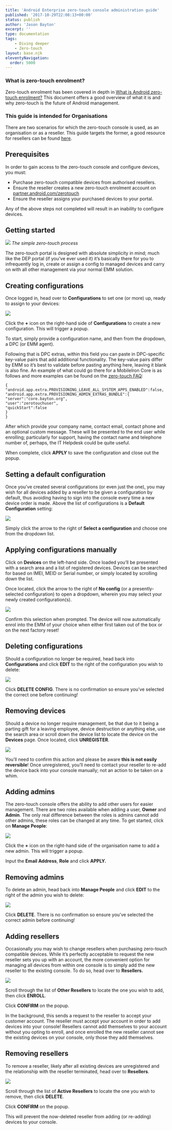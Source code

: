 ```yaml
---
title: 'Android Enterprise zero-touch console administration guide'
published: '2017-10-29T22:08:13+00:00'
status: publish
author: 'Jason Bayton'
excerpt: ''
type: documentation
tags: 
    - Diving deeper
    - Zero-touch
layout: base.njk
eleventyNavigation:
  order: 5000
---
```

<div class="callout callout-success">

### What is zero-touch enrolment?

Zero-touch enrolment has been covered in depth in [What is Android zero-touch enrolment?](/android/what-is-android-zero-touch-enrolment/) This document offers a good overview of what it is and why zero-touch is the future of Android management.

</div><div class="callout callout-info">

### This guide is intended for Organisations

There are two scenarios for which the zero-touch console is used, as an organisation or as a reseller. This guide targets the former, a good resource for resellers can be found [here](https://developers.google.com/zero-touch/guides/portal/).

</div>

## Prerequisites

In order to gain access to the zero-touch console and configure devices, you must:

- Purchase zero-touch compatible devices from authorised resellers.
- Ensure the reseller creates a new zero-touch enrolment account on [partner.android.com/zerotouch](https://partner.android.com/zerotouch)
- Ensure the reseller assigns your purchased devices to your portal.

Any of the above steps not completed will result in an inability to configure devices.

## Getting started

![](https://cdn.bayton.org/uploads/2017/10/ScreenShot2017-10-18at3.45.10PM.png)
*The simple zero-touch process*

The zero-touch portal is designed with absolute simplicity in mind; much like the DEP portal (if you’ve ever used it) it’s basically there for you to infrequently log in, create or assign a config to managed devices and carry on with all other management via your normal EMM solution.

## Creating configurations

Once logged in, head over to **Configurations** to set one (or more) up, ready to assign to your devices:

[![](https://cdn.bayton.org/uploads/2017/10/ztc_createconfig_watermark.gif)](https://cdn.bayton.org/uploads/2017/10/ztc_createconfig_watermark.gif)

Click the **+** icon on the right-hand side of **Configurations** to create a new configuration. This will trigger a popup.

To start, simply provide a configuration name, and then from the dropdown, a DPC (or EMM agent).

Following that is DPC extras, within this field you can paste in DPC-specific key-value pairs that add additional functionality. The key-value pairs differ by EMM so it’s best to validate before pasting anything here, leaving it blank is also fine. An example of what could go there for a MobileIron Core is as follows and more examples can be found on the [zero-touch FAQ](/android/android-enterprise-zero-touch-faq/#what-should-i-put-in-dpc-extras):

```
{
"android.app.extra.PROVISIONING_LEAVE_ALL_SYSTEM_APPS_ENABLED":false,
"android.app.extra.PROVISIONING_ADMIN_EXTRAS_BUNDLE":{
"server":"core.bayton.org",
"user":"zerotouchuser",
"quickStart":false
}
}
```

After which provide your company name, contact email, contact phone and an optional custom message. These will be presented to the end user while enrolling; particularly for support, having the contact name and telephone number of, perhaps, the IT Helpdesk could be quite useful.

When complete, click **APPLY** to save the configuration and close out the popup.

## Setting a default configuration

Once you’ve created several configurations (or even just the one), you may wish for all devices added by a reseller to be given a configuration by default, thus avoiding having to sign into the console every time a new device order is made. Above the list of configurations is a **Default Configuration** setting:

[![](https://cdn.bayton.org/uploads/2017/10/ztc_defaultconfig_watermark.gif)](https://cdn.bayton.org/uploads/2017/10/ztc_defaultconfig_watermark.gif)

Simply click the arrow to the right of **Select a configuration** and choose one from the dropdown list.

## Applying configurations manually

Click on **Devices** on the left-hand side. Once loaded you’ll be presented with a search area and a list of registered devices. Devices can be searched for based on IMEI, MEID or Serial number, or simply located by scrolling down the list.

Once located, click the arrow to the right of **No config** (or a presently-selected configuration) to open a dropdown, wherein you may select your newly created configuration(s).

[![](https://cdn.bayton.org/uploads/2017/10/ztc_deviceconfig_watermark.gif)](https://cdn.bayton.org/uploads/2017/10/ztc_deviceconfig_watermark.gif)

Confirm this selection when prompted. The device will now automatically enrol into the EMM of your choice when either first taken out of the box or on the next factory reset!

## Deleting configurations

Should a configuration no longer be required, head back into **Configurations** and click **EDIT** to the right of the configuration you wish to delete:

[![](https://cdn.bayton.org/uploads/2017/10/ztc_delconfig_watermark.gif)](https://cdn.bayton.org/uploads/2017/10/ztc_delconfig_watermark.gif)

Click **DELETE CONFIG**. There is no confirmation so ensure you’ve selected the correct one before continuing!

## Removing devices

Should a device no longer require management, be that due to it being a parting gift for a leaving employee, device destruction or anything else, use the search area or scroll down the device list to locate the device on the **Devices** page. Once located, click **UNREGISTER**.

[![](https://cdn.bayton.org/uploads/2017/10/ztc_deviceunregister_watermark.gif)](https://cdn.bayton.org/uploads/2017/10/ztc_deviceunregister_watermark.gif)

You’ll need to confirm this action and please be aware **this is not easily reversible**! Once unregistered, you’ll need to contact your reseller to re-add the device back into your console manually; not an action to be taken on a whim.

## Adding admins

The zero-touch console offers the ability to add other users for easier management. There are two roles available when adding a user, **Owner** and **Admin**. The only real difference between the roles is admins cannot add other admins, these roles can be changed at any time. To get started, click on **Manage People**:

[![](https://cdn.bayton.org/uploads/2017/10/ztc_addadmin_watermark.gif)](https://cdn.bayton.org/uploads/2017/10/ztc_addadmin_watermark.gif)

Click the **+** icon on the right-hand side of the organisation name to add a new admin. This will trigger a popup.

Input the **Email Address**, **Role** and click **APPLY.**

## Removing admins

To delete an admin, head back into **Manage People** and click **EDIT** to the right of the admin you wish to delete:

[![](https://cdn.bayton.org/uploads/2017/10/ztc_deladmin_watermark.gif)](https://cdn.bayton.org/uploads/2017/10/ztc_deladmin_watermark.gif)

Click **DELETE**. There is no confirmation so ensure you’ve selected the correct admin before continuing!

## Adding resellers

Occasionally you may wish to change resellers when purchasing zero-touch compatible devices. While it’s perfectly acceptable to request the new reseller sets you up with an account, the more convenient option for managing all devices from within one console is to simply add the new reseller to the existing console. To do so, head over to **Resellers.**

[![](https://cdn.bayton.org/uploads/2017/10/ztc_addreseller_watermark.gif)](https://cdn.bayton.org/uploads/2017/10/ztc_addreseller_watermark.gif)

Scroll through the list of **Other Resellers** to locate the one you wish to add, then click **ENROLL**.

Click **CONFIRM** on the popup.

In the background, this sends a request to the reseller to accept your customer account. The reseller must accept your account in order to add devices into your console! Resellers cannot add themselves to your account without you opting to enroll, and once enrolled the new reseller cannot see the existing devices on your console, only those they add themselves.

## Removing resellers

To remove a reseller, likely after all existing devices are unregistered and the relationship with the reseller terminated, head over to **Resellers**.

[![](https://cdn.bayton.org/uploads/2017/10/ztc_delreseller_watermark.gif)](https://cdn.bayton.org/uploads/2017/10/ztc_delreseller_watermark.gif)

Scroll through the list of **Active Resellers** to locate the one you wish to remove, then click **DELETE**.

Click **CONFIRM** on the popup.

This will prevent the now-deleted reseller from adding (or re-adding) devices to your console.